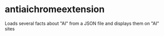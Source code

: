 # antiaichromeextension
Loads several facts about "AI" from a JSON file and displays them on "AI" sites